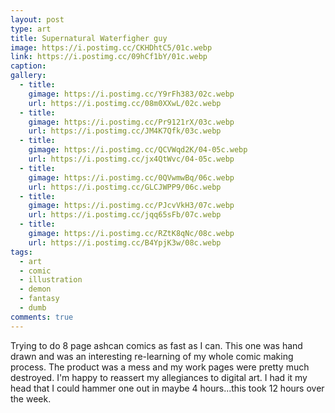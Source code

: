```yaml
---
layout: post
type: art
title: Supernatural Waterfigher guy
image: https://i.postimg.cc/CKHDhtC5/01c.webp
link: https://i.postimg.cc/09hCf1bY/01c.webp
caption: 
gallery:
  - title: 
    gimage: https://i.postimg.cc/Y9rFh383/02c.webp
    url: https://i.postimg.cc/08m0XXwL/02c.webp
  - title: 
    gimage: https://i.postimg.cc/Pr9121rX/03c.webp
    url: https://i.postimg.cc/JM4K7Qfk/03c.webp
  - title: 
    gimage: https://i.postimg.cc/QCVWqd2K/04-05c.webp
    url: https://i.postimg.cc/jx4QtWvc/04-05c.webp
  - title: 
    gimage: https://i.postimg.cc/0QVwmwBq/06c.webp
    url: https://i.postimg.cc/GLCJWPP9/06c.webp
  - title: 
    gimage: https://i.postimg.cc/PJcvVkH3/07c.webp
    url: https://i.postimg.cc/jqq65sFb/07c.webp
  - title: 
    gimage: https://i.postimg.cc/RZtK8qNc/08c.webp
    url: https://i.postimg.cc/B4YpjK3w/08c.webp
tags:
  - art
  - comic
  - illustration
  - demon
  - fantasy
  - dumb
comments: true
---
```

Trying to do 8 page ashcan comics as fast as I can.  This one was hand drawn and was an interesting re-learning of my whole comic making process.  The product was a mess and my work pages were pretty much destroyed.  I'm happy to reassert my allegiances to digital art.  I had it my head that I could hammer one out in maybe 4 hours...this took 12 hours over the week.